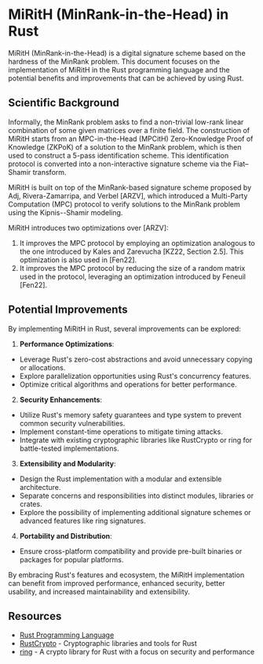 # MiRitH (MinRank-in-the-Head) in Rust

MiRitH (MinRank-in-the-Head) is a digital signature scheme based on the hardness of the MinRank problem. This document focuses on the implementation of MiRitH in the Rust programming language and the potential benefits and improvements that can be achieved by using Rust.

## Scientific Background

Informally, the MinRank problem asks to find a non-trivial low-rank linear combination of some given matrices over a finite field. The construction of MiRitH starts from an MPC-in-the-Head (MPCitH) Zero-Knowledge Proof of Knowledge (ZKPoK) of a solution to the MinRank problem, which is then used to construct a 5-pass identification scheme. This identification protocol is converted into a non-interactive signature scheme via the Fiat–Shamir transform.

MiRitH is built on top of the MinRank-based signature scheme proposed by Adj, Rivera-Zamarripa, and Verbel [ARZV], which introduced a Multi-Party Computation (MPC) protocol to verify solutions to the MinRank problem using the Kipnis--Shamir modeling.

MiRitH introduces two optimizations over [ARZV]:

1. It improves the MPC protocol by employing an optimization analogous to the one introduced by Kales and Zarevucha [KZ22, Section 2.5]. This optimization is also used in [Fen22].
2. It improves the MPC protocol by reducing the size of a random matrix used in the protocol, leveraging an optimization introduced by Feneuil [Fen22].

## Potential Improvements

By implementing MiRitH in Rust, several improvements can be explored:

1. **Performance Optimizations**:

- Leverage Rust's zero-cost abstractions and avoid unnecessary copying or allocations.
- Explore parallelization opportunities using Rust's concurrency features.
- Optimize critical algorithms and operations for better performance.

2. **Security Enhancements**:

- Utilize Rust's memory safety guarantees and type system to prevent common security vulnerabilities.
- Implement constant-time operations to mitigate timing attacks.
- Integrate with existing cryptographic libraries like RustCrypto or ring for battle-tested implementations.

3. **Extensibility and Modularity**:

- Design the Rust implementation with a modular and extensible architecture.
- Separate concerns and responsibilities into distinct modules, libraries or crates.
- Explore the possibility of implementing additional signature schemes or advanced features like ring signatures.

4. **Portability and Distribution**:

- Ensure cross-platform compatibility and provide pre-built binaries or packages for popular platforms.

By embracing Rust's features and ecosystem, the MiRitH implementation can benefit from improved performance, enhanced security, better usability, and increased maintainability and extensibility.

## Resources

- [Rust Programming Language](https://www.rust-lang.org/)
- [RustCrypto](https://github.com/RustCrypto) - Cryptographic libraries and tools for Rust
- [ring](https://github.com/briansmith/ring) - A crypto library for Rust with a focus on security and performance
